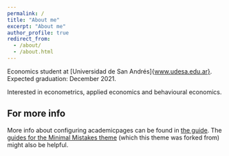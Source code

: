 ```yaml
---
permalink: /
title: "About me"
excerpt: "About me"
author_profile: true
redirect_from: 
  - /about/
  - /about.html
---
```


Economics student at [Universidad de San Andrés]{www.udesa.edu.ar}. Expected graduation: December 2021.

Interested in econometrics, applied economics and behavioural economics.

For more info
------
More info about configuring academicpages can be found in [the guide](https://academicpages.github.io/markdown/). The [guides for the Minimal Mistakes theme](https://mmistakes.github.io/minimal-mistakes/docs/configuration/) (which this theme was forked from) might also be helpful.
